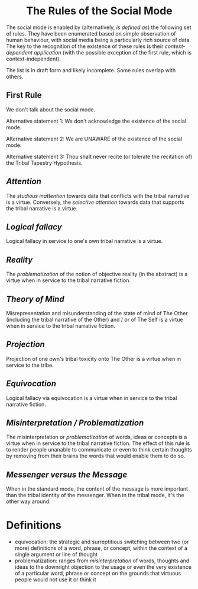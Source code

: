 <h1 align="center" >The Rules of the Social Mode</h1>

The social mode is enabled by (alternatively, *is defined as*) the following set of rules. They have been enumerated based on simple observation of human behaviour, with social media being a particularly rich source of data. The key to the recognition of the existence of these rules is their *context-dependent application* (with the possible exception of the first rule, which is context-independent). 

The list is in draft form and likely incomplete. Some rules overlap with others. 

## First Rule

We don't talk about the social mode.

Alternative statement 1: We don't acknowledge the existence of the social mode.

Alternative statement 2: We are UNAWARE of the existence of the social mode.

Alternative statement 3: Thou shalt never recite (or tolerate the recitation of) the Tribal Tapestry Hypothesis.

## _Attention_

The *studious inattention* towards data that conflicts with the tribal narrative is a virtue. Conversely, the *selective attention* towards data that supports the tribal narrative is a virtue.

## _Logical fallacy_

Logical fallacy in service to one's own tribal narrative is a virtue.

## _Reality_

The *problematization* of the notion of objective reality (in the abstract) is a virtue when in service to the tribal narrative fiction.

## _Theory of Mind_

Misrepresentation and misunderstanding of the state of mind of The Other (including the tribal narrative of the Other) and / or of The Self is a virtue when in service to the tribal narrative fiction.

## _Projection_

Projection of one own's tribal toxicity onto The Other is a virtue when in service to the tribe.

## _Equivocation_

Logical fallacy via equivocation is a virtue when in service to the tribal narrative fiction.

## _Misinterpretation / Problematization_

The misinterpretation or *problematization* of words, ideas or concepts is a virtue when in service to the tribal narrative fiction. The effect of this rule is to render people unanable to communicate or even to think certain thoughts by removing from their brains the words that would enable them to do so.

## _Messenger versus the Message_

When in the standard mode, the content of the message is more important than the tribal identity of the messenger. When in the tribal mode, it's the other way around.

# Definitions

- equivocation: the strategic and surreptitious switching between two (or more) definitions of a word, phrase, or concept, within the context of a single argument or line of thought
- problematization: ranges from *misinterpretation* of words, thoughts and ideas to the downright objection to the usage or even the very existence of a particular word, phrase or concept on the grounds that virtuous people would not use it or think it
